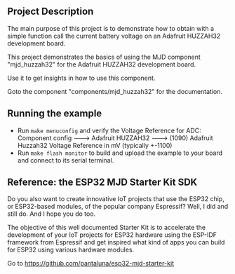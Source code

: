 ## Project Description
The main purpose of this project is to demonstrate how to obtain with a simple function call the current battery voltage on an Adafruit HUZZAH32 development board.

This project demonstrates the basics of using the MJD component "mjd_huzzah32" for the Adafruit HUZZAH32 development board.

Use it to get insights in how to use this component.

Goto the component "components/mjd_huzzah32" for the documentation.

## Running the example
- Run `make menuconfig` and verify the Voltage Reference for ADC: \
     Component config ---> Adafruit HUZZAH32 ---> (1090) Adafruit Huzzah32 Voltage Reference in mV (typically +-1100)
- Run `make flash monitor` to build and upload the example to your board and connect to its serial terminal.



## Reference: the ESP32 MJD Starter Kit SDK

Do you also want to create innovative IoT projects that use the ESP32 chip, or ESP32-based modules, of the popular company Espressif? Well, I did and still do. And I hope you do too.

The objective of this well documented Starter Kit is to accelerate the development of your IoT projects for ESP32 hardware using the ESP-IDF framework from Espressif and get inspired what kind of apps you can build for ESP32 using various hardware modules.

Go to https://github.com/pantaluna/esp32-mjd-starter-kit

